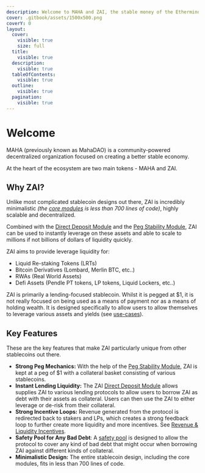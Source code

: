```yaml
---
description: Welcome to MAHA and ZAI, the stable money of the Ethermind.
cover: .gitbook/assets/1500x500.png
coverY: 0
layout:
  cover:
    visible: true
    size: full
  title:
    visible: true
  description:
    visible: true
  tableOfContents:
    visible: true
  outline:
    visible: true
  pagination:
    visible: true
---
```


# Welcome

MAHA (previously known as MahaDAO) is a community-powered decentralized organization focused on creating a better stable economy.

At the heart of the ecosystem are two main tokens - MAHA and ZAI.

## Why ZAI?

Unlike most complicated stablecoin designs out there, ZAI is incredibly minimalistic _(the_ [_core modules_](https://github.com/mahaxyz/contracts/tree/master/contracts/core) _is less than 700 lines of code)_, highly scalable and decentralized.

Combined with the [Direct Deposit Module](stablecoin-zai/peg-mechanics/direct-deposit-module-ddm.md) and the [Peg Stability Module](stablecoin-zai/peg-mechanics/), ZAI can be used to instantly leverage on these assets and able to scale to millions if not billions of dollars of liquidity quickly.

ZAI aims to provide leverage liquidity for:

* Liquid Re-staking Tokens (LRTs)
* Bitcoin Derivatives (Lombard, Merlin BTC, etc..)
* RWAs (Real World Assets)
* Defi Assets (Pendle PT tokens, LP tokens, Liquid Lockers, etc..)

ZAI is primarily a lending-focused stablecoin. Whilst it is pegged at $1, it is not really focused on being used as a means of payment nor as a means of holding wealth. It is designed specifically to allow users to allow themselves to leverage various assets and yields (see [use-cases](stablecoin-zai/use-cases.md)).

## Key Features <a href="#key-features" id="key-features"></a>

These are the key features that make ZAI particularly unique from other stablecoins out there.

* **Strong Peg Mechanics:** With the help of the [Peg Stability Module](stablecoin-zai/peg-mechanics/peg-stablility-module-psm.md), ZAI is kept at a peg of $1 with a collateral basket consisting of various stablecoins.
* **Instant Lending Liquidity:** The ZAI [Direct Deposit Module](stablecoin-zai/peg-mechanics/direct-deposit-module-ddm.md) allows supplies ZAI to various lending protocols to allow users to borrow ZAI as debt with their assets as collateral. Users can then use the ZAI to either leverage or de-risk from their collateral.
* **Strong Incentive Loops:** Revenue generated from the protocol is redirected back to stakers and LPs, which creates a strong feedback loop to further create more liquidity and more incentives. See [Revenue & Liquidity Incentives](stablecoin-zai/liquidity-incentives.md).
* **Safety Pool for Any Bad Debt**: A [safety pool](stablecoin-zai/safety-pool.md) is designed to allow the protocol to cover any kind of bad debt that might occur when borrowing ZAI against different kinds of collateral.
* **Minimalistic Design:** The entire stablecoin design, including the core modules, fits in less than 700 lines of code.
